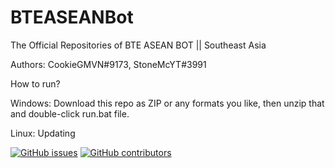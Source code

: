 # BTEASEANBot
The Official Repositories of BTE ASEAN BOT || Southeast Asia

Authors: CookieGMVN#9173, StoneMcYT#3991

How to run?

Windows: Download this repo as ZIP or any formats you like, then unzip that and double-click run.bat file.

Linux: Updating

[![GitHub issues](https://img.shields.io/github/issues/CookieGMVN/BTEASEANBot)](https://github.com/CookieGMVN/BTEASEANBot/issues)
[![GitHub contributors](https://img.shields.io/github/contributors/CookieGMVN/BTEASEANBot)](https://GitHub.com/Naereen/StrapDown.js/graphs/contributors/)
